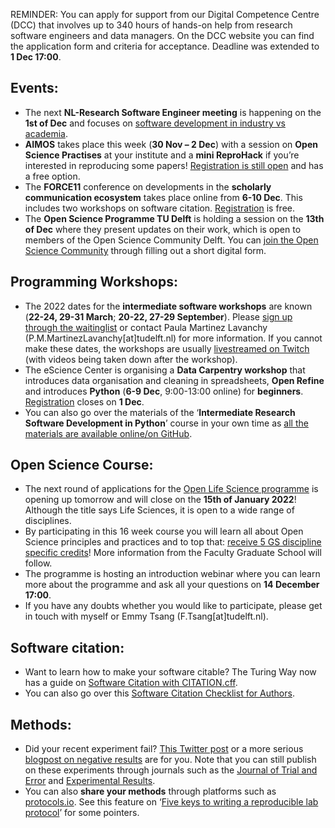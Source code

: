
REMINDER: 
You can apply for support from our Digital Competence Centre (DCC) that involves up to 340 hours of hands-on help from research software engineers and data managers. 
On the DCC website you can find the application form and criteria for acceptance. 
Deadline was extended to **1 Dec 17:00**.


## Events:
* The next **NL-Research Software Engineer meeting** is happening on the **1st of Dec** and focuses on [software development in industry vs academia](https://www.eventbrite.co.uk/e/nl-rse-meetup-dec-1-2021-software-development-in-industry-vs-academia-tickets-195099246097). 
* **AIMOS** takes place this week (**30 Nov – 2 Dec**) with a session on **Open Science Practises** at your institute and a **mini ReproHack** if you’re interested in reproducing some papers! [Registration is still open](https://www.aimosconference.com/register.html) and has a free option. 
* The **FORCE11** conference on developments in the **scholarly communication ecosystem** takes place online from **6-10 Dec**. 
This includes two workshops on software citation. 
[Registration](https://www.eventbrite.com/e/force2021-tickets-94730321943) is free.
* The **Open Science Programme TU Delft** is holding a session on the **13th of Dec** where they present updates on their work, which is open to members of the Open Science Community Delft. 
You can [join the Open Science Community](https://osc-delft.github.io/join) through filling out a short digital form. 

## Programming Workshops:
* The 2022 dates for the **intermediate software workshops** are known (**22-24, 29-31 March**; **20-22, 27-29 September**). 
Please [sign up through the waitinglist](https://c.spotler.com/ct/m7/k1/b84Ar-ips1OhrZMd-JQS0tRRLJTB6SkaCKj2sqSkXzOsBjZ2K_byUpwohTfj9v7Y/BtnNfGfZjeEVZfL) or contact Paula Martinez Lavanchy (P.M.MartinezLavanchy[at]tudelft.nl) for more information. 
If you cannot make these dates, the workshops are usually [livestreamed on Twitch](https://www.twitch.tv/coderefinery) (with videos being taken down after the workshop).
*	The eScience Center is organising a **Data Carpentry workshop** that introduces data organisation and cleaning in spreadsheets, **Open Refine** and introduces **Python** (**6-9 Dec**, 9:00-13:00 online) for **beginners**. 
[Registration](https://www.eventbrite.com/e/data-carpentry-with-python-tickets-211744853557) closes on **1 Dec**.
* You can also go over the materials of the ‘**Intermediate Research Software Development in Python**’ course in your own time as [all the materials are available online/on GitHub](https://carpentries-incubator.github.io/python-intermediate-development/).

## Open Science Course:
* The next round of applications for the [Open Life Science programme](https://openlifesci.org) is opening up tomorrow and will close on the **15th of January 2022**! 
Although the title says Life Sciences, it is open to a wide range of disciplines. 
* By participating in this 16 week course you will learn all about Open Science principles and practices and to top that: [receive 5 GS discipline specific credits](https://intranet.tudelft.nl/-/open-life-science-programme)! 
More information from the Faculty Graduate School will follow.
* The programme is hosting an introduction webinar where you can learn more about the programme and ask all your questions on **14 December 17:00**. 
* If you have any doubts whether you would like to participate, please get in touch with myself or Emmy Tsang (F.Tsang[at]tudelft.nl). 

## Software citation:
* Want to learn how to make your software citable? 
The Turing Way now has a guide on [Software Citation with CITATION.cff](https://the-turing-way.netlify.app/communication/citable/citable-cff.html). 
* You can also go over this [Software Citation Checklist for Authors](https://doi.org/10.5281/zenodo.3479199).

## Methods:
* Did your recent experiment fail? 
[This Twitter post](https://twitter.com/IamKhanPhD/status/1450815000222838784) or a more serious [blogpost on negative results](https://medium.com/psychphdpathway/emptying-psychologys-file-drawer-6909cf6b7eb) are for you. 
Note that you can still publish on these experiments through journals such as the [Journal of Trial and Error](https://www.jtrialerror.com/) and [Experimental Results](https://www.cambridge.org/core/journals/experimental-results).
* You can also **share your methods** through platforms such as [protocols.io](https://www.protocols.io/). 
See this feature on ‘[Five keys to writing a reproducible lab protocol](https://www.nature.com/articles/d41586-021-02428-3)’ for some pointers. 
